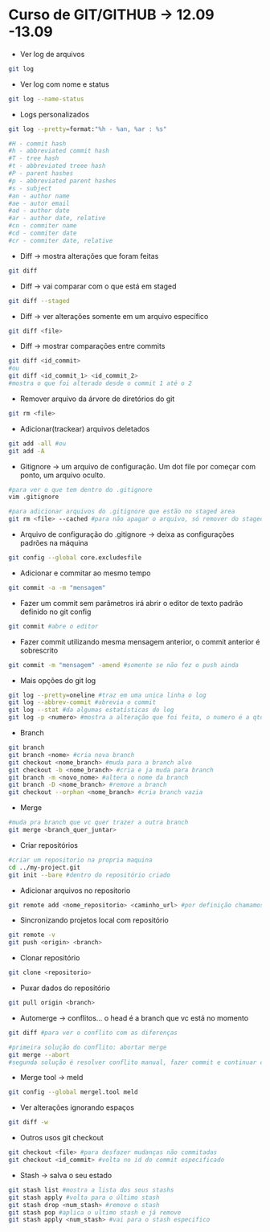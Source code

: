 # Curso de GIT/GITHUB → 12.09 -13.09

- Ver log de arquivos

```bash
git log 
```

- Ver log com nome e status

```bash
git log --name-status
```

- Logs personalizados

```bash
git log --pretty=format:"%h - %an, %ar : %s"

#H - commit hash
#h - abbreviated commit hash
#T - tree hash
#t - abbreviated treee hash
#P - parent hashes
#p - abbreviated parent hashes
#s - subject
#an - author name
#ae - autor email
#ad - author date
#ar - author date, relative
#cn - commiter name
#cd - commiter date
#cr - commiter date, relative
```

- Diff → mostra alterações que foram feitas

```bash
git diff 
```

- Diff → vai comparar com o que está em staged

```bash
git diff --staged 
```

- Diff → ver alterações somente em um arquivo específico

```bash
git diff <file>
```

- Diff → mostrar comparações entre commits

```bash
git diff <id_commit>
#ou
git diff <id_commit_1> <id_commit_2> 
#mostra o que foi alterado desde o commit 1 até o 2
```

- Remover arquivo da árvore de diretórios do git

```bash
git rm <file>
```

- Adicionar(trackear) arquivos deletados

```bash
git add -all #ou
git add -A
```

- Gitignore → um arquivo de configuração. Um dot file por começar com ponto, um arquivo oculto.

```bash
#para ver o que tem dentro do .gitignore
vim .gitignore

#para adicionar arquivos do .gitignore que estão no staged area
git rm <file> --cached #para não apagar o arquivo, só remover do staged area
```

- Arquivo de configuração do .gitignore → deixa as configurações padrões na máquina

```bash
git config --global core.excludesfile 
```

- Adicionar e commitar ao mesmo tempo

```bash
git commit -a -m "mensagem"
```

- Fazer um commit sem parâmetros irá abrir o editor de texto padrão definido no git config

```bash
git commit #abre o editor
```

- Fazer commit utilizando mesma mensagem anterior, o commit anterior é sobrescrito

```bash
git commit -m "mensagem" -amend #somente se não fez o push ainda
```

- Mais opções do git log

```bash
git log --pretty=oneline #traz em uma unica linha o log
git log --abbrev-commit #abrevia o commit
git log --stat #da algumas estatísticas do log
git log -p <numero> #mostra a alteração que foi feita, o numero é a qtd de linhas

```

- Branch

```bash
git branch
git branch <nome> #cria nova branch
git checkout <nome_branch> #muda para a branch alvo
git checkout -b <nome_branch> #cria e ja muda para branch
git branch -m <novo_nome> #altera o nome da branch
git branch -D <nome_branch> #remove a branch
git checkout --orphan <nome_branch> #cria branch vazia

```

- Merge

```bash
#muda pra branch que vc quer trazer a outra branch
git merge <branch_quer_juntar>
```

- Criar repositórios

```bash
#criar um repositorio na propria maquina
cd ../my-project.git
git init --bare #dentro do repositório criado
```

- Adicionar arquivos no repositorio

```bash
git remote add <nome_repositorio> <caminho_url> #por definição chamamos o repositorio de origin
```

- Sincronizando projetos local com repositório

```bash
git remote -v
git push <origin> <branch>
```

- Clonar repositório

```bash
git clone <repositorio> 
```

- Puxar dados do repositório

```bash
git pull origin <branch> 
```

- Automerge → conflitos… o head é a branch que vc está no momento

```bash
git diff #para ver o conflito com as diferenças

#primeira solução do conflito: abortar merge
git merge --abort
#segunda solução é resolver conflito manual, fazer commit e continuar com o merge
```

- Merge tool → meld

```bash
git config --global mergel.tool meld
```

- Ver alterações ignorando espaços

```bash
git diff -w
```

- Outros usos git checkout

```bash
git checkout <file> #para desfazer mudanças não commitadas
git checkout <id_commit> #volta no id do commit especificado
```

- Stash → salva o seu estado

```bash
git stash list #mostra a lista dos seus stashs
git stash apply #volta para o último stash
git stash drop <num_stash> #remove o stash
git stash pop #aplica o ultimo stash e já remove
git stash apply <num_stash> #vai para o stash especifico
```